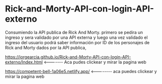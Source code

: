 # Rick-and-Morty-API-con-login-API-externo
Consumiendo la API publica de Rick And Morty. primero se pedira un ingreso y sera validado por una API externa y luego una vez validado el ingreso del usuario podrá saber información por ID de los personajes de Rick and Morty dados por la API publica,

https://jorgearcia.github.io/Rick-and-Morty-API-con-login-API-externo/Index.html   <------- Aca pudes clickear y mirar la pagina web


https://competent-bell-1a06e5.netlify.app/ <-------- aca puedes clickear y mirar la pagina web



